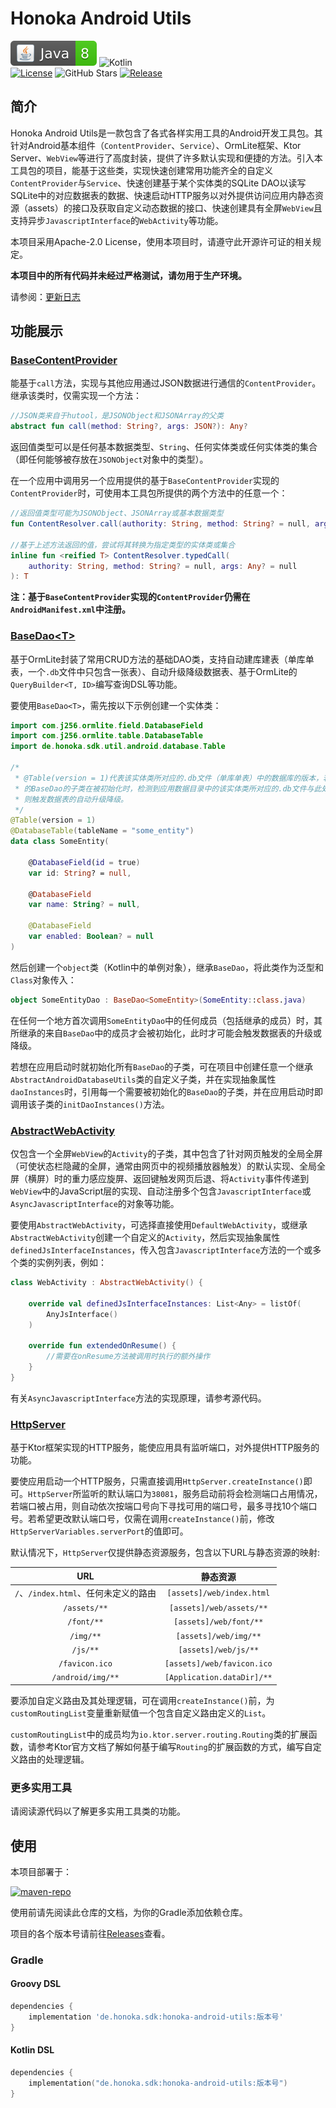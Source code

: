 # Honoka Android Utils
![Java](./docs/img/Java-8-brightgreen.svg)
![Kotlin](https://img.shields.io/badge/Kotlin-1.8.0-brightgreen?logo=Kotlin)<br />
[![License](https://img.shields.io/github/license/kosaka-bun/honoka-android-utils?label=License&color=blue&logo=GitHub)](./LICENSE)
![GitHub Stars](https://img.shields.io/github/stars/kosaka-bun/honoka-android-utils?label=Stars&logo=GitHub&style=flat)
[![Release](https://img.shields.io/github/release/kosaka-bun/honoka-android-utils?label=Release&logo=GitHub)](../../releases)

## 简介
Honoka Android Utils是一款包含了各式各样实用工具的Android开发工具包。其针对Android基本组件（`ContentProvider`、`Service`）、OrmLite框架、Ktor Server、`WebView`等进行了高度封装，提供了许多默认实现和便捷的方法。引入本工具包的项目，能基于这些类，实现快速创建常用功能齐全的自定义`ContentProvider`与`Service`、快速创建基于某个实体类的SQLite DAO以读写SQLite中的对应数据表的数据、快速启动HTTP服务以对外提供访问应用内静态资源（assets）的接口及获取自定义动态数据的接口、快速创建具有全屏`WebView`且支持异步`JavascriptInterface`的`WebActivity`等功能。

本项目采用Apache-2.0 License，使用本项目时，请遵守此开源许可证的相关规定。

**本项目中的所有代码并未经过严格测试，请勿用于生产环境。**

请参阅：[更新日志](./docs/changelog.md)

## 功能展示
### [BaseContentProvider](./aar/src/main/java/de/honoka/sdk/util/android/common/ContentProvider.kt)
能基于`call`方法，实现与其他应用通过JSON数据进行通信的`ContentProvider`。继承该类时，仅需实现一个方法：
```kotlin
//JSON类来自于hutool，是JSONObject和JSONArray的父类
abstract fun call(method: String?, args: JSON?): Any?
```

返回值类型可以是任何基本数据类型、`String`、任何实体类或任何实体类的集合（即任何能够被存放在`JSONObject`对象中的类型）。

在一个应用中调用另一个应用提供的基于`BaseContentProvider`实现的`ContentProvider`时，可使用本工具包所提供的两个方法中的任意一个：
```kotlin
//返回值类型可能为JSONObject、JSONArray或基本数据类型
fun ContentResolver.call(authority: String, method: String? = null, args: Any? = null): Any?

//基于上述方法返回的值，尝试将其转换为指定类型的实体类或集合
inline fun <reified T> ContentResolver.typedCall(
    authority: String, method: String? = null, args: Any? = null
): T
```

**注：基于`BaseContentProvider`实现的`ContentProvider`仍需在`AndroidManifest.xml`中注册。**

### [BaseDao&lt;T&gt;](./aar/src/main/java/de/honoka/sdk/util/android/database/BaseDao.kt)
基于OrmLite封装了常用CRUD方法的基础DAO类，支持自动建库建表（单库单表，一个`.db`文件中只包含一张表）、自动升级降级数据表、基于OrmLite的`QueryBuilder<T, ID>`编写查询DSL等功能。

要使用`BaseDao<T>`，需先按以下示例创建一个实体类：
```kotlin
import com.j256.ormlite.field.DatabaseField
import com.j256.ormlite.table.DatabaseTable
import de.honoka.sdk.util.android.database.Table

/*
 * @Table(version = 1)代表该实体类所对应的.db文件（单库单表）中的数据库的版本，若该实体类所对应
 * 的BaseDao的子类在被初始化时，检测到应用数据目录中的该实体类所对应的.db文件与此处定义的版本不符，
 * 则触发数据表的自动升级降级。
 */
@Table(version = 1)
@DatabaseTable(tableName = "some_entity")
data class SomeEntity(

    @DatabaseField(id = true)
    var id: String? = null,

    @DatabaseField
    var name: String? = null,

    @DatabaseField
    var enabled: Boolean? = null
)
```

然后创建一个`object`类（Kotlin中的单例对象），继承`BaseDao`，将此类作为泛型和`Class`对象传入：
```kotlin
object SomeEntityDao : BaseDao<SomeEntity>(SomeEntity::class.java)
```

在任何一个地方首次调用`SomeEntityDao`中的任何成员（包括继承的成员）时，其所继承的来自`BaseDao`中的成员才会被初始化，此时才可能会触发数据表的升级或降级。

若想在应用启动时就初始化所有`BaseDao`的子类，可在项目中创建任意一个继承`AbstractAndroidDatabaseUtils`类的自定义子类，并在实现抽象属性`daoInstances`时，引用每一个需要被初始化的`BaseDao`的子类，并在应用启动时即调用该子类的`initDaoInstances()`方法。

### [AbstractWebActivity](./aar/src/main/java/de/honoka/sdk/util/android/ui/WebActivity.kt)
仅包含一个全屏`WebView`的`Activity`的子类，其中包含了针对网页触发的全局全屏（可使状态栏隐藏的全屏，通常由网页中的视频播放器触发）的默认实现、全局全屏（横屏）时的重力感应旋屏、返回键触发网页后退、将`Activity`事件传递到`WebView`中的JavaScript层的实现、自动注册多个包含`JavascriptInterface`或`AsyncJavascriptInterface`的对象等功能。

要使用`AbstractWebActivity`，可选择直接使用`DefaultWebActivity`，或继承`AbstractWebActivity`创建一个自定义的`Activity`，然后实现抽象属性`definedJsInterfaceInstances`，传入包含`JavascriptInterface`方法的一个或多个类的实例列表，例如：

```kotlin
class WebActivity : AbstractWebActivity() {

    override val definedJsInterfaceInstances: List<Any> = listOf(
        AnyJsInterface()
    )

    override fun extendedOnResume() {
        //需要在onResume方法被调用时执行的额外操作
    }
}
```

有关`AsyncJavascriptInterface`方法的实现原理，请参考源代码。

### [HttpServer](./aar/src/main/java/de/honoka/sdk/util/android/server/HttpServer.kt)
基于Ktor框架实现的HTTP服务，能使应用具有监听端口，对外提供HTTP服务的功能。

要使应用启动一个HTTP服务，只需直接调用`HttpServer.createInstance()`即可。`HttpServer`所监听的默认端口为`38081`，服务启动前将会检测端口占用情况，若端口被占用，则自动依次按端口号向下寻找可用的端口号，最多寻找10个端口号。若希望更改默认端口号，仅需在调用`createInstance()`前，修改`HttpServerVariables.serverPort`的值即可。

默认情况下，`HttpServer`仅提供静态资源服务，包含以下URL与静态资源的映射:

|            URL             |            静态资源            |
|:--------------------------:|:--------------------------:|
| `/`、`/index.html`、任何未定义的路由 | `[assets]/web/index.html`  |
|        `/assets/**`        |  `[assets]/web/assets/**`  |
|         `/font/**`         |   `[assets]/web/font/**`   |
|         `/img/**`          |   `[assets]/web/img/**`    |
|          `/js/**`          |    `[assets]/web/js/**`    |
|       `/favicon.ico`       | `[assets]/web/favicon.ico` |
|     `/android/img/**`      | `[Application.dataDir]/**` |

要添加自定义路由及其处理逻辑，可在调用`createInstance()`前，为`customRoutingList`变量重新赋值一个包含自定义路由定义的`List`。

`customRoutingList`中的成员均为`io.ktor.server.routing.Routing`类的扩展函数，请参考Ktor官方文档了解如何基于编写`Routing`的扩展函数的方式，编写自定义路由的处理逻辑。

### 更多实用工具
请阅读源代码以了解更多实用工具类的功能。

## 使用
本项目部署于：

[![maven-repo](https://github-readme-stats.vercel.app/api/pin/?username=honoka-studio&repo=maven-repo)](https://github.com/honoka-studio/maven-repo)

使用前请先阅读此仓库的文档，为你的Gradle添加依赖仓库。

项目的各个版本号请前往[Releases](../../releases)查看。

### Gradle
#### Groovy DSL
```groovy
dependencies {
    implementation 'de.honoka.sdk:honoka-android-utils:版本号'
}
```

#### Kotlin DSL
```kotlin
dependencies {
    implementation("de.honoka.sdk:honoka-android-utils:版本号")
}
```
